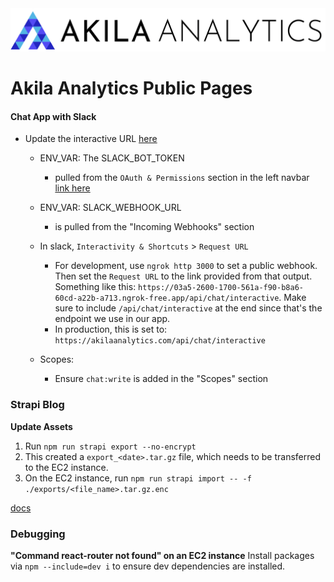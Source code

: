 <img src="./app/view/assets/logos/horizontal-black-font.png" alt="Akila Analytics">

# Akila Analytics Public Pages

#### Chat App with Slack

- Update the interactive URL [here](https://api.slack.com/apps/A0953AG508Y/interactive-messages?)

  - ENV_VAR: The SLACK_BOT_TOKEN
    - pulled from the `OAuth & Permissions` section in the
      left navbar [link here](https://api.slack.com/apps/A094JG5FA4C/oauth?)
  - ENV_VAR: SLACK_WEBHOOK_URL
    - is pulled from the "Incoming Webhooks" section
  - In slack, `Interactivity & Shortcuts` > `Request URL`

    - For development, use `ngrok http 3000` to set a public webhook. Then set
      the `Request URL` to the link provided from that output. Something like
      this: `https://03a5-2600-1700-561a-f90-b8a6-60cd-a22b-a713.ngrok-free.app/api/chat/interactive`.
      Make sure to include `/api/chat/interactive` at the end since that's the
      endpoint we use in our app.
    - In production, this is set to: `https://akilaanalytics.com/api/chat/interactive`

  - Scopes:
    - Ensure `chat:write` is added in the "Scopes" section

### Strapi Blog

**Update Assets**

1. Run `npm run strapi export --no-encrypt`
2. This created a `export_<date>.tar.gz` file, which needs to be transferred to
   the EC2 instance.
3. On the EC2 instance, run `npm run strapi import -- -f ./exports/<file_name>.tar.gz.enc`

[docs](https://strapi.io/blog/importing-exporting-and-transferring-data-with-the-strapi-cli)

### Debugging

**"Command react-router not found" on an EC2 instance**
Install packages via `npm --include=dev i` to ensure dev dependencies are
installed.
